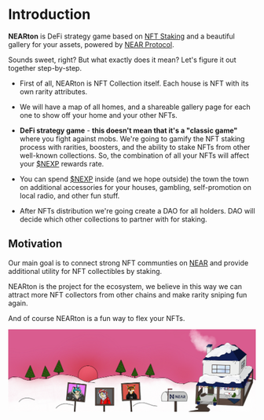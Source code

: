 # Introduction

**NEARton** is DeFi strategy game based on [NFT Staking](./nft_staking.md) and a beautiful gallery for your assets, powered by [NEAR Protocol](https://near.org/).

Sounds sweet, right? But what exactly does it mean? Let's figure it out together step-by-step.


* First of all, NEARton is NFT Collection itself. Each house is NFT with its own rarity attributes.


* We will have a map of all homes, and a shareable gallery page for each one to show off your home and your other NFTs.

* __DeFi strategy game__ - __this doesn't mean that it's a "classic game"__ where you fight against mobs. We're going to gamify the NFT staking process with rarities, boosters, and the ability to stake NFTs from other well-known collections. So, the combination of all your NFTs will affect your [$NEXP](./the_NEXP_token.md) rewards rate.

* You can spend [$NEXP](./the_NEXP_token.md) inside (and we hope outside) the town the town on additional accessories for your houses, gambling, self-promotion on local radio, and other fun stuff.

* After NFTs distribution we're going create a DAO for all holders. DAO will decide which other collections to partner with for staking.

## Motivation
Our main goal is to connect strong NFT communties on [NEAR](https://near.org/) and provide additional utility for NFT collectibles by staking.

NEARton is the project for the ecosystem, we believe in this way we can attract more NFT collectors from other chains and make rarity sniping fun again.

And of course NEARton is a fun way to flex your NFTs.

![image](./img/nearton-cover.png)

